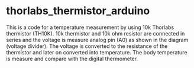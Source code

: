 # thorlabs_thermistor_arduino
This is a code for a temperature measurement by using 10k Thorlabs thermistor (TH10K). 10k thermistor and 10k ohm resistor are connected in series and the voltage is measure analog pin (A0) as shown in the diagram (voltage divider). The voltage is converted to the resistance of the thermistor and  later on converted into temperature. The body temperature is measure and compare with the digital thermometer. 
